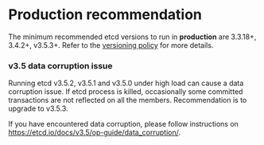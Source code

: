 # Production recommendation

The minimum recommended etcd versions to run in **production** are 3.3.18+, 3.4.2+, v3.5.3+. Refer to the [versioning policy](https://etcd.io/docs/v3.5/op-guide/versioning/) for more details.

### v3.5 data corruption issue 

Running etcd v3.5.2, v3.5.1 and v3.5.0 under high load can cause a data corruption issue.
If etcd process is killed, occasionally some committed transactions are not reflected on all the members.
Recommendation is to upgrade to v3.5.3.

If you have encountered data corruption, please follow instructions on https://etcd.io/docs/v3.5/op-guide/data_corruption/.
